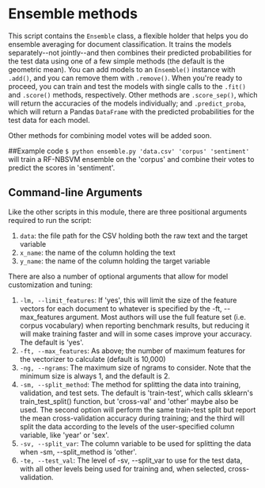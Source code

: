# Ensemble methods

This script contains the ```Ensemble``` class, a flexible holder that helps you do ensemble averaging for document classification. It trains the models separately--not jointly--and then combines their predicted probabilities for the test data using one of a few simple methods (the default is the geometric mean). You can add models to an ```Ensemble()``` instance with ```.add()```, and you can remove them with ```.remove()```. When you're ready to proceed, you can train and test the models with single calls to the ```.fit()``` and ```.score()``` methods, respectively. Other methods are ```.score_sep()```, which will return the accuracies of the models individually; and ```.predict_proba```, which will return a Pandas ```DataFrame``` with the predicted probabilities for the test data for each model. 

Other methods for combining model votes will be added soon.

##Example code
```$ python ensemble.py 'data.csv' 'corpus' 'sentiment'``` will train a RF-NBSVM ensemble on the 'corpus' and combine their votes to predict the scores in 'sentiment'. 

## Command-line Arguments

Like the other scripts in this module, there are three positional arguments required to run the script:
 
  1. ```data```: the file path for the CSV holding both the raw text and the target variable
  2. ```x_name```: the name of the column holding the text
  3. ```y_name```: the name of the column holding the target variable
 
There are also a number of optional arguments that allow for model customization and tuning:

  1. ```-lm, --limit_features```: If 'yes', this will limit the size of the feature vectors for each document to whatever is  specified by the -ft, --max_features argument. Most authors will use the full feature set (i.e. corpus vocabulary) when reporting benchmark results, but reducing it will make training faster and will in some cases improve your accuracy. The default is 'yes'.
  2. ```-ft, --max_features```: As above; the number of maximum features for the vectorizer to calculate (default is 10,000)
  3. ```-ng, --ngrams```: The maximum size of ngrams to consider. Note that the minimum size is always 1, and the default is 2.
  4. ```-sm, --split_method```: The method for splitting the data into training, validation, and test sets. The default is 'train-test', which calls sklearn's train_test_split() function, but 'cross-val' and 'other' maybe also be used. The second option will perform the same train-test split but report the mean cross-validation accuracy during training; and the third will split the data according to the levels of the user-specified column variable, like 'year' or 'sex'.
  5. ```-sv, --split_var```: The column variable to be used for splitting the data when -sm, --split_method is 'other'.
  6. ```-te, --test_val```: The level of -sv, --split_var to use for the test data, with all other levels being used for training and, when selected, cross-validation.

